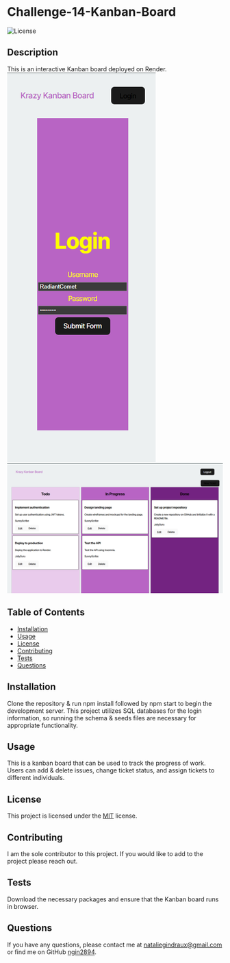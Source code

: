 # Challenge-14-Kanban-Board

![License](https://img.shields.io/badge/license-MIT-brightgreen)

## Description
This is an interactive Kanban board deployed on Render. 
![alt text](image.png)
![alt text](<Screenshot 2025-02-19 181324.png>)

## Table of Contents
- [Installation](#installation)
- [Usage](#usage)
- [License](#license)
- [Contributing](#contributing)
- [Tests](#tests)
- [Questions](#questions)

## Installation
Clone the repository & run npm install followed by npm start to begin the development server. This project utilizes SQL databases for the login information, so running the schema & seeds files are necessary for appropriate functionality. 

## Usage
This is a kanban board that can be used to track the progress of work. Users can add & delete issues, change ticket status, and assign tickets to different individuals. 

## License
This project is licensed under the [MIT]([License](https://opensource.org/licenses/MIT)) license.

## Contributing
I am the sole contributor to this project. If you would like to add to the project please reach out. 

## Tests
Download the necessary packages and ensure that the Kanban board runs in browser. 

## Questions
If you have any questions, please contact me at [nataliegindraux@gmail.com](mailto:nataliegindraux@gmail.com) or find me on GitHub [ngin2894](https://github.com/ngin2894).